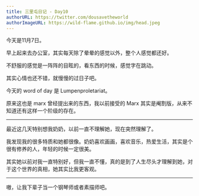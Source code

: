 ```yaml
---
title: 三里屯日记 - Day10
authorURL: https://twitter.com/dousavetheworld
authorImageURL: https://wild-flame.github.io/img/head.jpeg
---
```


今天是11月7日。

早上起来去办公室，其实每天除了晕晕的感觉以外，整个人感觉都还好。

不舒服的感觉是一阵阵的目眩的，看东西的时候，感觉字在跳动。

其实心情也还不错，就慢慢的过日子吧。

今天的 word of day 是 Lumpenproletariat。

原来这也是 marx 曾经提出来的东西，我以前接受的 Marx 其实是阉割版，从来不知道还有这样一个阶级的存在。

---

最近这几天特别想我奶奶，以前一直不理解她，现在突然理解了。

我发现我的很多特质和她都很像。奶奶喜欢画画，喜欢音乐，热爱生活，其实是个很有修养的人，年轻的时候一定很美。

其实她以前对我一直特别好，但我一直不懂，真的是到了人生尽头才理解到她，对于这个世界的真相，她其实比我更客观。

---

嗷，让我下辈子当一个钢琴师或者素描师吧。